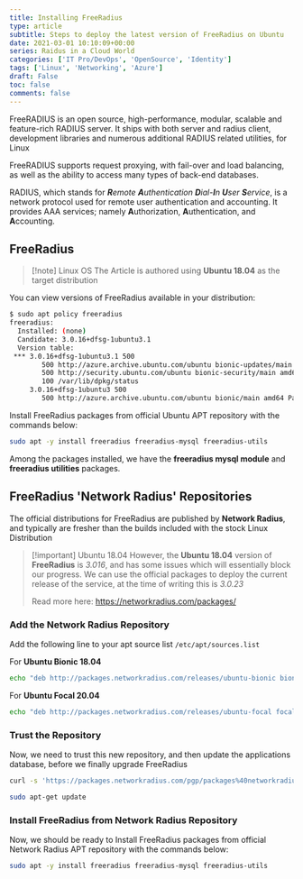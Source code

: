 ```yaml
---
title: Installing FreeRadius
type: article 
subtitle: Steps to deploy the latest version of FreeRadius on Ubuntu
date: 2021-03-01 10:10:09+00:00
series: Raidus in a Cloud World
categories: ['IT Pro/DevOps', 'OpenSource', 'Identity']
tags: ['Linux', 'Networking', 'Azure']
draft: False
toc: false 
comments: false 
---
```



FreeRADIUS is an open source, high-performance, modular, scalable and feature-rich RADIUS server. It ships with both server and radius client, development libraries and numerous additional RADIUS related utilities, for Linux

FreeRADIUS supports request proxying, with fail-over and load balancing, as well as the ability to access many types of back-end databases.

RADIUS, which stands for ***R**emote **A**uthentication **D**ial-**I**n **U**ser **S**ervice*, is a network protocol used for remote user authentication and accounting. It provides AAA services; namely **A**uthorization, **A**uthentication, and **A**ccounting.

## FreeRadius

> [!note] Linux OS
> The Article is authored using **Ubuntu 18.04** as the target distribution
 
You can view versions of FreeRadius available in your distribution:

```bash
$ sudo apt policy freeradius
freeradius:
  Installed: (none)
  Candidate: 3.0.16+dfsg-1ubuntu3.1
  Version table:
 *** 3.0.16+dfsg-1ubuntu3.1 500
        500 http://azure.archive.ubuntu.com/ubuntu bionic-updates/main amd64 Packages
        500 http://security.ubuntu.com/ubuntu bionic-security/main amd64 Packages
        100 /var/lib/dpkg/status
     3.0.16+dfsg-1ubuntu3 500
        500 http://azure.archive.ubuntu.com/ubuntu bionic/main amd64 Packages
```

Install FreeRadius packages from official Ubuntu APT repository with the commands below:

```bash
sudo apt -y install freeradius freeradius-mysql freeradius-utils
```

Among the packages installed, we have the **freeradius mysql module** and **freeradius utilities** packages.

## FreeRadius 'Network Radius' Repositories

The official distributions for FreeRadius are published by **Network Radius**, and typically are fresher than the builds included with the stock Linux Distribution

> [!important] Ubuntu 18.04
> However, the **Ubuntu 18.04** version of **FreeRadius** is *3.016*, and has some issues which will essentially block our progress. We can use the official packages to deploy the current release of the service, at the time of writing this is *3.0.23*
> 
> Read more here: https://networkradius.com/packages/

### Add the **Network Radius** Repository
Add the following line to your apt source list `/etc/apt/sources.list`

For **Ubuntu Bionic 18.04**
```bash
echo "deb http://packages.networkradius.com/releases/ubuntu-bionic bionic main" | sudo tee /etc/apt/sources.list.d/networkradius.list > /dev/null
```

For **Ubuntu Focal 20.04**
```bash
echo "deb http://packages.networkradius.com/releases/ubuntu-focal focal main" | sudo tee /etc/apt/sources.list.d/networkradius.list > /dev/null
```

### Trust the Repository
Now, we need to trust this new repository, and then update the applications database, before we finally upgrade FreeRadius

```bash
curl -s 'https://packages.networkradius.com/pgp/packages%40networkradius.com' | sudo tee /etc/apt/trusted.gpg.d/packages.networkradius.com.asc > /dev/null

sudo apt-get update
```

### Install FreeRadius from **Network Radius** Repository

Now, we should be ready to Install FreeRadius packages from official Network Radius APT repository with the commands below:

```bash
sudo apt -y install freeradius freeradius-mysql freeradius-utils
```